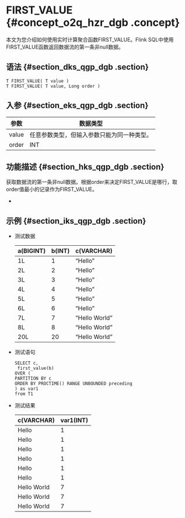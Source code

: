 # FIRST\_VALUE {#concept_o2q_hzr_dgb .concept}

本文为您介绍如何使用实时计算聚合函数FIRST\_VALUE。Flink SQL中使用FIRST\_VALUE函数返回数据流的第一条非null数据。

## 语法 {#section_dks_qgp_dgb .section}

```
T FIRST_VALUE( T value )
T FIRST_VALUE( T value, Long order )

```

## 入参 {#section_eks_qgp_dgb .section}

|参数|数据类型|
|--|----|
|value|任意参数类型，但输入参数只能为同一种类型。|
|order|INT|

## 功能描述 {#section_hks_qgp_dgb .section}

获取数据流的第一条非null数据。根据order来决定FIRST\_VALUE是哪行，取order值最小的记录作为FIRST\_VALUE。

-   
## 示例 {#section_iks_qgp_dgb .section}

-   测试数据

    |a\(BIGINT\)|b\(INT\)|c\(VARCHAR\)|
    |-----------|--------|------------|
    |1L|1|“Hello”|
    |2L|2|“Hello”|
    |3L|3|“Hello”|
    |4L|4|“Hello”|
    |5L|5|“Hello”|
    |6L|6|“Hello”|
    |7L|7|“Hello World”|
    |8L|8|“Hello World”|
    |20L|20|“Hello World”|

-   测试语句

    ```language-sql
    SELECT c,
     first_value(b) 
    OVER (
    PARTITION BY c 
    ORDER BY PROCTIME() RANGE UNBOUNDED preceding
    ) as var1
    from T1
    
    ```

-   测试结果

    |c\(VARCHAR\)|var1\(INT\)|
    |------------|-----------|
    |Hello|1|
    |Hello|1|
    |Hello|1|
    |Hello|1|
    |Hello|1|
    |Hello|1|
    |Hello World|7|
    |Hello World|7|
    |Hello World|7|


